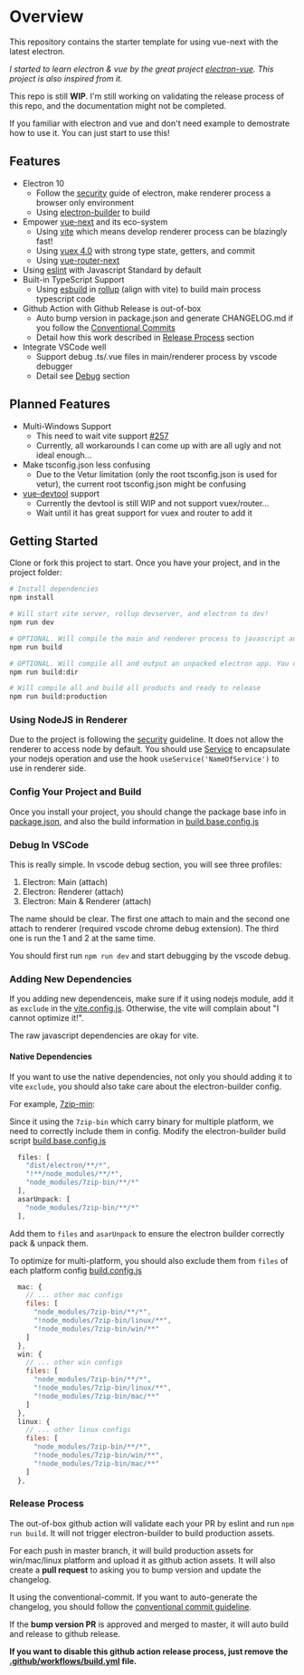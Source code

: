# Overview

This repository contains the starter template for using vue-next with the latest electron. 

*I started to learn electron & vue by the great project [electron-vue](https://github.com/SimulatedGREG/electron-vue). This project is also inspired from it.*

This repo is still **WIP**. 
I'm still working on validating the release process of this repo, and the documentation might not be completed.

If you familiar with electron and vue and don't need example to demostrate how to use it.
You can just start to use this!

## Features

- Electron 10
  - Follow the [security](https://www.electronjs.org/docs/tutorial/security) guide of electron, make renderer process a browser only environment
  - Using [electron-builder](https://github.com/electron-userland/electron-builder) to build
- Empower [vue-next](https://github.com/vuejs/vue-next) and its eco-system
  - Using [vite](https://github.com/vitejs/vite) which means develop renderer process can be blazingly fast!
  - Using [vuex 4.0](https://github.com/vuejs/vuex/tree/4.0) with strong type state, getters, and commit
  - Using [vue-router-next](https://github.com/vuejs/vue-router-next)
- Using [eslint](https://www.npmjs.com/package/eslint) with Javascript Standard by default
- Built-in TypeScript Support
  - Using [esbuild](https://github.com/evanw/esbuild) in [rollup](https://github.com/rollup/rollup) (align with vite) to build main process typescript code 
- Github Action with Github Release is out-of-box
  - Auto bump version in package.json and generate CHANGELOG.md if you follow the [Conventional Commits](https://www.conventionalcommits.org/en/v1.0.0)
  - Detail how this work described in [Release Process](#release-process) section
- Integrate VSCode well
  - Support debug .ts/.vue files in main/renderer process by vscode debugger
  - Detail see [Debug](#debug-in-vscode) section

## Planned Features

- Multi-Windows Support
  - This need to wait vite support [#257](https://github.com/vitejs/vite/issues/257)
  - Currently, all workarounds I can come up with are all ugly and not ideal enough...
- Make tsconfig.json less confusing
  - Due to the Vetur limitation (only the root tsconfig.json is used for vetur), the current root tsconfig.json might be confusing
- [vue-devtool](https://github.com/vuejs/vue-devtools) support
  - Currently the devtool is still WIP and not support vuex/router...
  - Wait until it has great support for vuex and router to add it

## Getting Started

Clone or fork this project to start.
Once you have your project, and in the project folder:

```sh
# Install dependencies
npm install

# Will start vite server, rollup devserver, and electron to dev!
npm run dev

# OPTIONAL. Will compile the main and renderer process to javascript and display output size
npm run build

# OPTIONAL. Will compile all and output an unpacked electron app. You can directly 
npm run build:dir

# Will compile all and build all products and ready to release
npm run build:production

```

### Using NodeJS in Renderer

Due to the project is following the [security](https://www.electronjs.org/docs/tutorial/security) guideline. It does not allow the renderer to access node by default. You should use [Service](/src/main/services/Service.ts) to encapsulate your nodejs operation and use the hook `useService('NameOfService')` to use in renderer side.

### Config Your Project and Build

Once you install your project, you should change the package base info in [package.json](/package.json),
and also the build information in [build.base.config.js](/scripts/build.base.config.js)

### Debug In VSCode

This is really simple. In vscode debug section, you will see three profiles: 

1. Electron: Main (attach)
2. Electron: Renderer (attach)
3. Electron: Main & Renderer (attach)

The name should be clear. The first one attach to main and the second one attach to renderer (required vscode chrome debug extension).
The third one is run the 1 and 2 at the same time.

You should first run `npm run dev` and start debugging by the vscode debug.

### Adding New Dependencies

If you adding new dependenceis, make sure if it using nodejs module, add it as `exclude` in the [vite.config.js](/scripts/vite.config.js). Otherwise, the vite will complain about "I cannot optimize it!".

The raw javascript dependencies are okay for vite.

#### Native Dependencies

If you want to use the native dependencies, not only you should adding it to vite `exclude`, you should also take care about the electron-builder config.

For example, [7zip-min](https://github.com/onikienko/7zip-min):

Since it using the `7zip-bin` which carry binary for multiple platform, we need to correctly include them in config.
Modify the electron-builder build script [build.base.config.js](/scripts/build.base.config.js)

```js
  files: [
    "dist/electron/**/*",
    "!**/node_modules/**/*",
    "node_modules/7zip-bin/**/*"
  ],
  asarUnpack: [
    "node_modules/7zip-bin/**/*"
  ],
```

Add them to `files` and `asarUnpack` to ensure the electron builder correctly pack & unpack them.

To optimize for multi-platform, you should also exclude them from `files` of each platform config [build.config.js](/scripts/build.config.js)

```js
  mac: {
    // ... other mac configs
    files: [
      "node_modules/7zip-bin/**/*",
      "!node_modules/7zip-bin/linux/**",
      "!node_modules/7zip-bin/win/**"
    ]
  },
  win: {
    // ... other win configs
    files: [
      "node_modules/7zip-bin/**/*",
      "!node_modules/7zip-bin/linux/**",
      "!node_modules/7zip-bin/mac/**"
    ]
  },
  linux: {
    // ... other linux configs
    files: [
      "node_modules/7zip-bin/**/*",
      "!node_modules/7zip-bin/win/**",
      "!node_modules/7zip-bin/mac/**"
    ]
  },
```

### Release Process

The out-of-box github action will validate each your PR by eslint and run `npm run build`. It will not trigger electron-builder to build production assets.

For each push in master branch, it will build production assets for win/mac/linux platform and upload it as github action assets. It will also create a **pull request** to asking you to bump version and update the changelog. 

It using the conventional-commit. If you want to auto-generate the changelog, you should follow the [conventional commit guideline](https://www.conventionalcommits.org/en/v1.0.0).

If the **bump version PR** is approved and merged to master, it will auto build and release to github release.

**If you want to disable this github action release process, just remove the [.github/workflows/build.yml](/.github/workflows/build.yml) file.**
